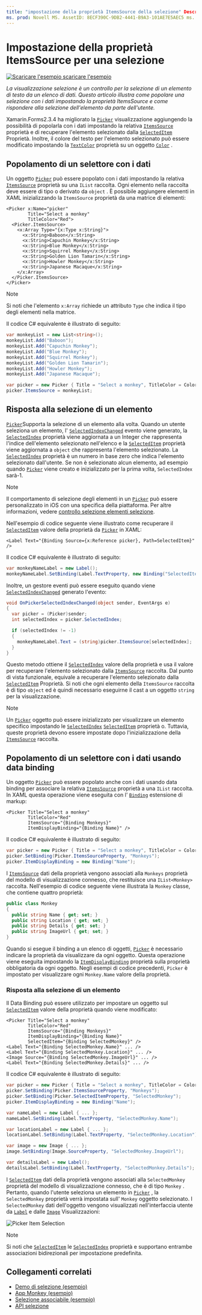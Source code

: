 ```yaml
---
title: "impostazione della proprietà ItemsSource della selezione" Description: "la visualizzazione selezione è un controllo per la selezione di un elemento di testo da un elenco di dati. Questo articolo illustra come popolare una selezione con i dati impostando la proprietà ItemsSource e come rispondere alla selezione dell'elemento da parte dell'utente.
ms. prod: Novell MS. AssetID: 8ECF390C-9DB2-4441-B9A3-101AE7E5AEC5 ms. Technology: Novell-Forms Author: davidbritch ms. Author: dabritch ms. Date: 02/26/2019 no-loc: [ Xamarin.Forms , Xamarin.Essentials ]
---
```


# <a name="setting-a-pickers-itemssource-property"></a>Impostazione della proprietà ItemsSource per una selezione

[![Scaricare ](~/media/shared/download.png) l'esempio scaricare l'esempio](https://docs.microsoft.com/samples/xamarin/xamarin-forms-samples/userinterface-monkeyapppicker)

_La visualizzazione selezione è un controllo per la selezione di un elemento di testo da un elenco di dati. Questo articolo illustra come popolare una selezione con i dati impostando la proprietà ItemsSource e come rispondere alla selezione dell'elemento da parte dell'utente._

Xamarin.Forms2.3.4 ha migliorato la [`Picker`](xref:Xamarin.Forms.Picker) visualizzazione aggiungendo la possibilità di popolarla con i dati impostando la relativa [`ItemsSource`](xref:Xamarin.Forms.Picker.ItemsSource) proprietà e di recuperare l'elemento selezionato dalla [`SelectedItem`](xref:Xamarin.Forms.Picker.SelectedItem) Proprietà. Inoltre, il colore del testo per l'elemento selezionato può essere modificato impostando la [`TextColor`](xref:Xamarin.Forms.Picker.TextColor) proprietà su un oggetto [`Color`](xref:Xamarin.Forms.Color) .

## <a name="populating-a-picker-with-data"></a>Popolamento di un selettore con i dati

Un oggetto [`Picker`](xref:Xamarin.Forms.Picker) può essere popolato con i dati impostando la relativa [`ItemsSource`](xref:Xamarin.Forms.Picker.ItemsSource) proprietà su una `IList` raccolta. Ogni elemento nella raccolta deve essere di tipo o derivato da `object` . È possibile aggiungere elementi in XAML inizializzando la `ItemsSource` proprietà da una matrice di elementi:

```xaml
<Picker x:Name="picker"
        Title="Select a monkey"
        TitleColor="Red">
  <Picker.ItemsSource>
    <x:Array Type="{x:Type x:String}">
      <x:String>Baboon</x:String>
      <x:String>Capuchin Monkey</x:String>
      <x:String>Blue Monkey</x:String>
      <x:String>Squirrel Monkey</x:String>
      <x:String>Golden Lion Tamarin</x:String>
      <x:String>Howler Monkey</x:String>
      <x:String>Japanese Macaque</x:String>
    </x:Array>
  </Picker.ItemsSource>
</Picker>
```

> [!NOTE]
> Si noti che l'elemento `x:Array` richiede un attributo `Type` che indica il tipo degli elementi nella matrice.

Il codice C# equivalente è illustrato di seguito:

```csharp
var monkeyList = new List<string>();
monkeyList.Add("Baboon");
monkeyList.Add("Capuchin Monkey");
monkeyList.Add("Blue Monkey");
monkeyList.Add("Squirrel Monkey");
monkeyList.Add("Golden Lion Tamarin");
monkeyList.Add("Howler Monkey");
monkeyList.Add("Japanese Macaque");

var picker = new Picker { Title = "Select a monkey", TitleColor = Color.Red };
picker.ItemsSource = monkeyList;
```

## <a name="responding-to-item-selection"></a>Risposta alla selezione di un elemento

[`Picker`](xref:Xamarin.Forms.Picker)Supporta la selezione di un elemento alla volta. Quando un utente seleziona un elemento, l' [`SelectedIndexChanged`](xref:Xamarin.Forms.Picker.SelectedIndexChanged) evento viene generato, la [`SelectedIndex`](xref:Xamarin.Forms.Picker.SelectedIndex) proprietà viene aggiornata a un Integer che rappresenta l'indice dell'elemento selezionato nell'elenco e la [`SelectedItem`](xref:Xamarin.Forms.Picker.SelectedItem) proprietà viene aggiornata a `object` che rappresenta l'elemento selezionato. La [`SelectedIndex`](xref:Xamarin.Forms.Picker.SelectedIndex) proprietà è un numero in base zero che indica l'elemento selezionato dall'utente. Se non è selezionato alcun elemento, ad esempio quando [`Picker`](xref:Xamarin.Forms.Picker) viene creato e inizializzato per la prima volta, `SelectedIndex` sarà-1.

> [!NOTE]
> Il comportamento di selezione degli elementi in un [`Picker`](xref:Xamarin.Forms.Picker) può essere personalizzato in iOS con una specifica della piattaforma. Per altre informazioni, vedere [controllo selezione elementi selezione](~/xamarin-forms/platform/ios/picker-selection.md).

Nell'esempio di codice seguente viene illustrato come recuperare il [`SelectedItem`](xref:Xamarin.Forms.Picker.SelectedItem) valore della proprietà da [`Picker`](xref:Xamarin.Forms.Picker) in XAML:

```xaml
<Label Text="{Binding Source={x:Reference picker}, Path=SelectedItem}" />
```

Il codice C# equivalente è illustrato di seguito:

```csharp
var monkeyNameLabel = new Label();
monkeyNameLabel.SetBinding(Label.TextProperty, new Binding("SelectedItem", source: picker));
```

Inoltre, un gestore eventi può essere eseguito quando viene [`SelectedIndexChanged`](xref:Xamarin.Forms.Picker.SelectedIndexChanged) generato l'evento:

```csharp
void OnPickerSelectedIndexChanged(object sender, EventArgs e)
{
  var picker = (Picker)sender;
  int selectedIndex = picker.SelectedIndex;

  if (selectedIndex != -1)
  {
    monkeyNameLabel.Text = (string)picker.ItemsSource[selectedIndex];
  }
}
```

Questo metodo ottiene il [`SelectedIndex`](xref:Xamarin.Forms.Picker.SelectedIndex) valore della proprietà e usa il valore per recuperare l'elemento selezionato dalla [`ItemsSource`](xref:Xamarin.Forms.Picker.ItemsSource) raccolta. Dal punto di vista funzionale, equivale a recuperare l'elemento selezionato dalla [`SelectedItem`](xref:Xamarin.Forms.Picker.SelectedItem) Proprietà. Si noti che ogni elemento della `ItemsSource` raccolta è di tipo `object` ed è quindi necessario eseguirne il cast a un oggetto `string` per la visualizzazione.

> [!NOTE]
> Un [`Picker`](xref:Xamarin.Forms.Picker) oggetto può essere inizializzato per visualizzare un elemento specifico impostando le [`SelectedIndex`](xref:Xamarin.Forms.Picker.SelectedIndex) [`SelectedItem`](xref:Xamarin.Forms.Picker.SelectedItem) proprietà o. Tuttavia, queste proprietà devono essere impostate dopo l'inizializzazione della [`ItemsSource`](xref:Xamarin.Forms.Picker.ItemsSource) raccolta.

## <a name="populating-a-picker-with-data-using-data-binding"></a>Popolamento di un selettore con i dati usando data binding

Un oggetto [`Picker`](xref:Xamarin.Forms.Picker) può essere popolato anche con i dati usando data binding per associare la relativa [`ItemsSource`](xref:Xamarin.Forms.Picker.ItemsSource) proprietà a una `IList` raccolta. In XAML questa operazione viene eseguita con l' [`Binding`](xref:Xamarin.Forms.Xaml.BindingExtension) estensione di markup:

```xaml
<Picker Title="Select a monkey"
        TitleColor="Red"
        ItemsSource="{Binding Monkeys}"
        ItemDisplayBinding="{Binding Name}" />
```

Il codice C# equivalente è illustrato di seguito:

```csharp
var picker = new Picker { Title = "Select a monkey", TitleColor = Color.Red };
picker.SetBinding(Picker.ItemsSourceProperty, "Monkeys");
picker.ItemDisplayBinding = new Binding("Name");
```

I [`ItemsSource`](xref:Xamarin.Forms.Picker.ItemsSource) dati della proprietà vengono associati alla `Monkeys` proprietà del modello di visualizzazione connesso, che restituisce una `IList<Monkey>` raccolta. Nell'esempio di codice seguente viene illustrata la `Monkey` classe, che contiene quattro proprietà:

```csharp
public class Monkey
{
  public string Name { get; set; }
  public string Location { get; set; }
  public string Details { get; set; }
  public string ImageUrl { get; set; }
}
```

Quando si esegue il binding a un elenco di oggetti, [`Picker`](xref:Xamarin.Forms.Picker) è necessario indicare la proprietà da visualizzare da ogni oggetto. Questa operazione viene eseguita impostando la [`ItemDisplayBinding`](xref:Xamarin.Forms.Picker.ItemDisplayBinding) proprietà sulla proprietà obbligatoria da ogni oggetto. Negli esempi di codice precedenti, `Picker` è impostato per visualizzare ogni `Monkey.Name` valore della proprietà.

### <a name="responding-to-item-selection"></a>Risposta alla selezione di un elemento

Il Data Binding può essere utilizzato per impostare un oggetto sul [`SelectedItem`](xref:Xamarin.Forms.Picker.SelectedItem) valore della proprietà quando viene modificato:

```xaml
<Picker Title="Select a monkey"
        TitleColor="Red"
        ItemsSource="{Binding Monkeys}"
        ItemDisplayBinding="{Binding Name}"
        SelectedItem="{Binding SelectedMonkey}" />
<Label Text="{Binding SelectedMonkey.Name}" ... />
<Label Text="{Binding SelectedMonkey.Location}" ... />
<Image Source="{Binding SelectedMonkey.ImageUrl}" ... />
<Label Text="{Binding SelectedMonkey.Details}" ... />
```

Il codice C# equivalente è illustrato di seguito:

```csharp
var picker = new Picker { Title = "Select a monkey", TitleColor = Color.Red };
picker.SetBinding(Picker.ItemsSourceProperty, "Monkeys");
picker.SetBinding(Picker.SelectedItemProperty, "SelectedMonkey");
picker.ItemDisplayBinding = new Binding("Name");

var nameLabel = new Label { ... };
nameLabel.SetBinding(Label.TextProperty, "SelectedMonkey.Name");

var locationLabel = new Label { ... };
locationLabel.SetBinding(Label.TextProperty, "SelectedMonkey.Location");

var image = new Image { ... };
image.SetBinding(Image.SourceProperty, "SelectedMonkey.ImageUrl");

var detailsLabel = new Label();
detailsLabel.SetBinding(Label.TextProperty, "SelectedMonkey.Details");
```

I [`SelectedItem`](xref:Xamarin.Forms.Picker.SelectedItem) dati della proprietà vengono associati alla `SelectedMonkey` proprietà del modello di visualizzazione connesso, che è di tipo `Monkey` . Pertanto, quando l'utente seleziona un elemento in [`Picker`](xref:Xamarin.Forms.Picker) , la `SelectedMonkey` proprietà verrà impostata sull' `Monkey` oggetto selezionato. I `SelectedMonkey` dati dell'oggetto vengono visualizzati nell'interfaccia utente da [`Label`](xref:Xamarin.Forms.Label) e dalle [`Image`](xref:Xamarin.Forms.Image) Visualizzazioni:

![](populating-itemssource-images/monkeys.png "Picker Item Selection")

> [!NOTE]
> Si noti che [`SelectedItem`](xref:Xamarin.Forms.Picker.SelectedItem) le [`SelectedIndex`](xref:Xamarin.Forms.Picker.SelectedIndex) proprietà e supportano entrambe associazioni bidirezionali per impostazione predefinita.

## <a name="related-links"></a>Collegamenti correlati

- [Demo di selezione (esempio)](https://docs.microsoft.com/samples/xamarin/xamarin-forms-samples/userinterface-pickerdemo)
- [App Monkey (esempio)](https://docs.microsoft.com/samples/xamarin/xamarin-forms-samples/userinterface-monkeyapppicker)
- [Selezione associabile (esempio)](https://docs.microsoft.com/samples/xamarin/xamarin-forms-samples/userinterface-bindablepicker)
- [API selezione](xref:Xamarin.Forms.Picker)

